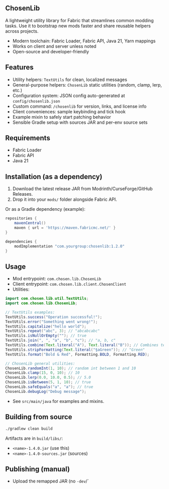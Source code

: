 ## ChosenLib

A lightweight utility library for Fabric that streamlines common modding tasks. Use it to bootstrap new mods faster and share reusable helpers across projects.

- Modern toolchain: Fabric Loader, Fabric API, Java 21, Yarn mappings
- Works on client and server unless noted
- Open-source and developer-friendly

## Features
- Utility helpers: `TextUtils` for clean, localized messages
- General-purpose helpers: `ChosenLib` static utilities (random, clamp, lerp, etc.)
- Configuration system: JSON config auto-generated at `config/chosenlib.json`
- Custom command: `/chosenlib` for version, links, and license info
- Client conveniences: sample keybinding and tick hook
- Example mixin to safely start patching behavior
- Sensible Gradle setup with sources JAR and per-env source sets

## Requirements
- Fabric Loader
- Fabric API
- Java 21

## Installation (as a dependency)
1. Download the latest release JAR from Modrinth/CurseForge/GitHub Releases.
2. Drop it into your `mods/` folder alongside Fabric API.

Or as a Gradle dependency (example):
```gradle
repositories {
    mavenCentral()
    maven { url = 'https://maven.fabricmc.net/' }
}

dependencies {
    modImplementation "com.yourgroup:chosenlib:1.2.0"
}
```

## Usage
- Mod entrypoint: `com.chosen.lib.ChosenLib`
- Client entrypoint: `com.chosen.lib.client.ChosenClient`
- Utilities:
```java
import com.chosen.lib.util.TextUtils;
import com.chosen.lib.ChosenLib;

// TextUtils examples:
TextUtils.success("Operation successful!");
TextUtils.error("Something went wrong!");
TextUtils.capitalize("hello world");
TextUtils.repeat("abc", 3); // "abcabcabc"
TextUtils.isNullOrEmpty(""); // true
TextUtils.join(", ", "a", "b", "c"); // "a, b, c"
TextUtils.combine(Text.literal("A"), Text.literal("B")); // Combines texts
TextUtils.stripFormatting(Text.literal("§aGreen")); // "Green"
TextUtils.format("Bold & Red", Formatting.BOLD, Formatting.RED);

// ChosenLib general utilities:
ChosenLib.randomInt(1, 10); // random int between 1 and 10
ChosenLib.clamp(15, 0, 10); // 10
ChosenLib.lerp(0.0, 10.0, 0.5); // 5.0
ChosenLib.isBetween(5, 1, 10); // true
ChosenLib.safeEquals("a", "a"); // true
ChosenLib.debugLog("Debug message");
```
- See `src/main/java` for examples and mixins.

## Building from source
```bash
./gradlew clean build
```
Artifacts are in `build/libs/`:
- `<name>-1.4.0.jar` (use this)
- `<name>-1.4.0-sources.jar` (sources)

## Publishing (manual)

- Upload the remapped JAR (no `-dev`/`
